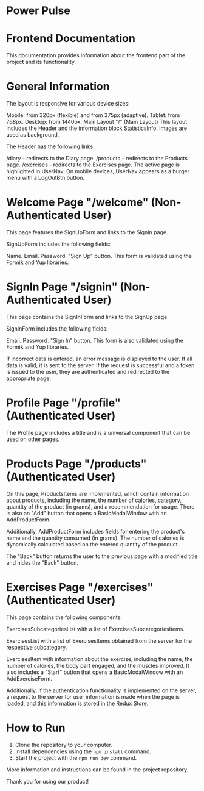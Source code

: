 # Power Pulse

# Frontend Documentation

This documentation provides information about the frontend part of the project
and its functionality.

# General Information

The layout is responsive for various device sizes:

Mobile: from 320px (flexible) and from 375px (adaptive). Tablet: from 768px.
Desktop: from 1440px. Main Layout "/" (Main Layout) This layout includes the
Header and the information block StatisticsInfo. Images are used as background.

The Header has the following links:

/diary - redirects to the Diary page. /products - redirects to the Products
page. /exercises - redirects to the Exercises page. The active page is
highlighted in UserNav. On mobile devices, UserNav appears as a burger menu with
a LogOutBtn button.

# Welcome Page "/welcome" (Non-Authenticated User)

This page features the SignUpForm and links to the SignIn page.

SignUpForm includes the following fields:

Name. Email. Password. "Sign Up" button. This form is validated using the Formik
and Yup libraries.

# SignIn Page "/signin" (Non-Authenticated User)

This page contains the SignInForm and links to the SignUp page.

SignInForm includes the following fields:

Email. Password. "Sign In" button. This form is also validated using the Formik
and Yup libraries.

If incorrect data is entered, an error message is displayed to the user. If all
data is valid, it is sent to the server. If the request is successful and a
token is issued to the user, they are authenticated and redirected to the
appropriate page.

# Profile Page "/profile" (Authenticated User)

The Profile page includes a title and is a universal component that can be used
on other pages.

# Products Page "/products" (Authenticated User)

On this page, ProductsItems are implemented, which contain information about
products, including the name, the number of calories, category, quantity of the
product (in grams), and a recommendation for usage. There is also an "Add"
button that opens a BasicModalWindow with an AddProductForm.

Additionally, AddProductForm includes fields for entering the product's name and
the quantity consumed (in grams). The number of calories is dynamically
calculated based on the entered quantity of the product.

The "Back" button returns the user to the previous page with a modified title
and hides the "Back" button.

# Exercises Page "/exercises" (Authenticated User)

This page contains the following components:

ExercisesSubcategoriesList with a list of ExercisesSubcategoriesItems.

ExercisesList with a list of ExercisesItems obtained from the server for the
respective subcategory.

ExercisesItem with information about the exercise, including the name, the
number of calories, the body part engaged, and the muscles improved. It also
includes a "Start" button that opens a BasicModalWindow with an AddExerciseForm.

Additionally, if the authentication functionality is implemented on the server,
a request to the server for user information is made when the page is loaded,
and this information is stored in the Redux Store.

# How to Run

1. Clone the repository to your computer.
2. Install dependencies using the `npm install` command.
3. Start the project with the `npm run dev` command.

More information and instructions can be found in the project repository.

Thank you for using our product!
